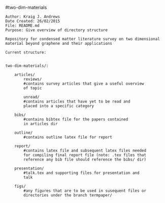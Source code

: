 #two-dim-materials


	Author: Kraig J. Andrews
	Date Created: 26/02/2015
	File: README.md
	Purpose: Give overview of directory structure
	
	Repository for condensed matter literature survey on two dimensional
	material beyond graphene and their applications

	Current structure:


	two-dim-materials/:

  		articles/
			reviews/
			#contains survey articles that give a useful overview 
			of topic

			unread/
			#contains articles that have yet to be read and 
			placed into a specific category

		bibs/
			#contains bibtex file for the papers contained 
			in articles dir
	
		outline/
			#contains outline latex file for report

		report/
			#contains latex file and subsequent latex files needed 
			for compiling final report file (note: .tex files that 
			reference any bib file should reference the bibs/ dir)

		presentation/
			#talk.tex and supporting files for presentation and 
			talk 

		figs/
			#any figures that are to be used in susequent files or
			directories under the branch termpaper/
